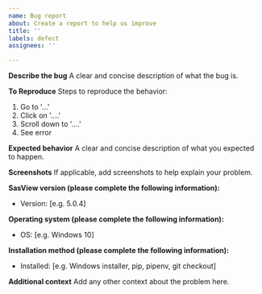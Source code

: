 ```yaml
---
name: Bug report
about: Create a report to help us improve
title: ''
labels: defect
assignees: ''

---
```


**Describe the bug**
A clear and concise description of what the bug is.

**To Reproduce**
Steps to reproduce the behavior:
1. Go to '...'
2. Click on '....'
3. Scroll down to '....'
4. See error

**Expected behavior**
A clear and concise description of what you expected to happen.

**Screenshots**
If applicable, add screenshots to help explain your problem.

**SasView version (please complete the following information):**
 - Version: [e.g. 5.0.4]

**Operating system (please complete the following information):**
 - OS: [e.g. Windows 10]

**Installation method (please complete the following information):**
 - Installed: [e.g. Windows installer, pip, pipenv, git checkout]

**Additional context**
Add any other context about the problem here.
